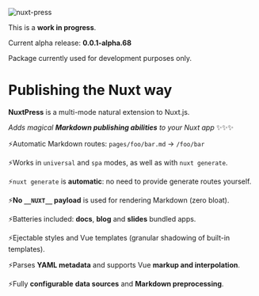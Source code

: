 ![nuxt-press](https://user-images.githubusercontent.com/904724/59497906-a2d9d680-8e94-11e9-8fac-a7172827f349.png)

This is a **work in progress**.

Current alpha release: **0.0.1-alpha.68**

Package currently used for development purposes only.

# Publishing the Nuxt way

**NuxtPress** is a multi-mode natural extension to Nuxt.js.

_Adds magical **Markdown publishing abilities** to your Nuxt app_ ✨✨✨

⚡Automatic Markdown routes: `pages/foo/bar.md` → `/foo/bar`

⚡Works in `universal` and `spa` modes, as well as with `nuxt generate`.

⚡`nuxt generate` is **automatic**: no need to provide generate routes yourself.

⚡**No `__NUXT__` payload** is used for rendering Markdown (zero bloat).

⚡Batteries included: **docs**, **blog** and **slides** bundled apps.

⚡Ejectable styles and Vue templates (granular shadowing of built-in templates).

⚡Parses **YAML metadata** and supports Vue **markup and interpolation**.

⚡Fully **configurable** **data sources** and **Markdown preprocessing**.
